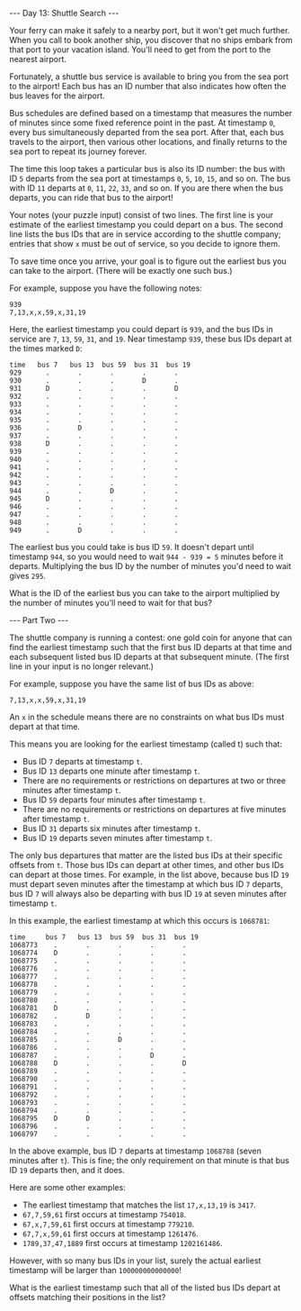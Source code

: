 --- Day 13: Shuttle Search ---

Your ferry can make it safely to a nearby port, but it won't get much further. When you call to book another ship, you discover that no ships embark from that port to your vacation island. You'll need to get from the port to the nearest airport.

Fortunately, a shuttle bus service is available to bring you from the sea port to the airport! Each bus has an ID number that also indicates how often the bus leaves for the airport.

Bus schedules are defined based on a timestamp that measures the number of minutes since some fixed reference point in the past. At timestamp `0`, every bus simultaneously departed from the sea port. After that, each bus travels to the airport, then various other locations, and finally returns to the sea port to repeat its journey forever.

The time this loop takes a particular bus is also its ID number: the bus with ID `5` departs from the sea port at timestamps `0`, `5`, `10`, `15`, and so on. The bus with ID `11` departs at `0`, `11`, `22`, `33`, and so on. If you are there when the bus departs, you can ride that bus to the airport!

Your notes (your puzzle input) consist of two lines. The first line is your estimate of the earliest timestamp you could depart on a bus. The second line lists the bus IDs that are in service according to the shuttle company; entries that show `x` must be out of service, so you decide to ignore them.

To save time once you arrive, your goal is to figure out the earliest bus you can take to the airport. (There will be exactly one such bus.)

For example, suppose you have the following notes:

	939
	7,13,x,x,59,x,31,19

Here, the earliest timestamp you could depart is `939`, and the bus IDs in service are `7`, `13`, `59`, `31`, and `19`. Near timestamp `939`, these bus IDs depart at the times marked `D`:

	time   bus 7   bus 13  bus 59  bus 31  bus 19
	929      .       .       .       .       .
	930      .       .       .       D       .
	931      D       .       .       .       D
	932      .       .       .       .       .
	933      .       .       .       .       .
	934      .       .       .       .       .
	935      .       .       .       .       .
	936      .       D       .       .       .
	937      .       .       .       .       .
	938      D       .       .       .       .
	939      .       .       .       .       .
	940      .       .       .       .       .
	941      .       .       .       .       .
	942      .       .       .       .       .
	943      .       .       .       .       .
	944      .       .       D       .       .
	945      D       .       .       .       .
	946      .       .       .       .       .
	947      .       .       .       .       .
	948      .       .       .       .       .
	949      .       D       .       .       .

The earliest bus you could take is bus ID `59`. It doesn't depart until timestamp `944`, so you would need to wait `944 - 939 = 5` minutes before it departs. Multiplying the bus ID by the number of minutes you'd need to wait gives `295`.

What is the ID of the earliest bus you can take to the airport multiplied by the number of minutes you'll need to wait for that bus?

--- Part Two ---

The shuttle company is running a contest: one gold coin for anyone that can find the earliest timestamp such that the first bus ID departs at that time and each subsequent listed bus ID departs at that subsequent minute. (The first line in your input is no longer relevant.)

For example, suppose you have the same list of bus IDs as above:

	7,13,x,x,59,x,31,19

An `x` in the schedule means there are no constraints on what bus IDs must depart at that time.

This means you are looking for the earliest timestamp (called t) such that:

- Bus ID `7` departs at timestamp `t`.
- Bus ID `13` departs one minute after timestamp `t`.
- There are no requirements or restrictions on departures at two or three minutes after timestamp `t`.
- Bus ID `59` departs four minutes after timestamp `t`.
- There are no requirements or restrictions on departures at five minutes after timestamp `t`.
- Bus ID `31` departs six minutes after timestamp `t`.
- Bus ID `19` departs seven minutes after timestamp `t`.

The only bus departures that matter are the listed bus IDs at their specific offsets from `t`. Those bus IDs can depart at other times, and other bus IDs can depart at those times. For example, in the list above, because bus ID `19` must depart seven minutes after the timestamp at which bus ID `7` departs, bus ID `7` will always also be departing with bus ID `19` at seven minutes after timestamp `t`.

In this example, the earliest timestamp at which this occurs is `1068781`:

	time     bus 7   bus 13  bus 59  bus 31  bus 19
	1068773    .       .       .       .       .
	1068774    D       .       .       .       .
	1068775    .       .       .       .       .
	1068776    .       .       .       .       .
	1068777    .       .       .       .       .
	1068778    .       .       .       .       .
	1068779    .       .       .       .       .
	1068780    .       .       .       .       .
	1068781    D       .       .       .       .
	1068782    .       D       .       .       .
	1068783    .       .       .       .       .
	1068784    .       .       .       .       .
	1068785    .       .       D       .       .
	1068786    .       .       .       .       .
	1068787    .       .       .       D       .
	1068788    D       .       .       .       D
	1068789    .       .       .       .       .
	1068790    .       .       .       .       .
	1068791    .       .       .       .       .
	1068792    .       .       .       .       .
	1068793    .       .       .       .       .
	1068794    .       .       .       .       .
	1068795    D       D       .       .       .
	1068796    .       .       .       .       .
	1068797    .       .       .       .       .

In the above example, bus ID `7` departs at timestamp `1068788` (seven minutes after `t`). This is fine; the only requirement on that minute is that bus ID `19` departs then, and it does.

Here are some other examples:

- The earliest timestamp that matches the list `17,x,13,19` is `3417`.
- `67,7,59,61` first occurs at timestamp `754018`.
- `67,x,7,59,61` first occurs at timestamp `779210`.
- `67,7,x,59,61` first occurs at timestamp `1261476`.
- `1789,37,47,1889` first occurs at timestamp `1202161486`.

However, with so many bus IDs in your list, surely the actual earliest timestamp will be larger than `100000000000000`!

What is the earliest timestamp such that all of the listed bus IDs depart at offsets matching their positions in the list?